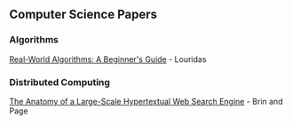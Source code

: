 ## Computer Science Papers

### Algorithms
[Real-World Algorithms: A Beginner's Guide](https://www.amazon.com/Real-World-Algorithms-Beginners-Guide-Press/dp/0262035707/ref=sr_1_1?keywords=real+world+algorithms&qid=1549901131&s=books&sr=1-1) - Louridas 

### Distributed Computing
[The Anatomy of a Large-Scale Hypertextual
Web Search Engine](/src/anatomy-of-search-engine.pdf) - Brin and Page


